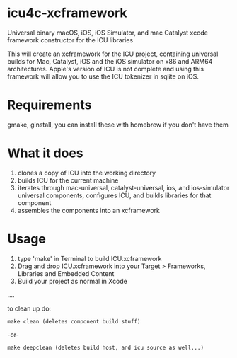 # icu4c-xcframework
Universal binary macOS, iOS, iOS Simulator, and mac Catalyst xcode framework constructor for the ICU libraries

This will create an xcframework for the ICU project, containing
universal builds for Mac, Catalyst, iOS and the iOS simulator
on x86 and ARM64 architectures. Apple's version of ICU is not
complete and using this framework will allow you to use the 
ICU tokenizer in sqlite on iOS.

# Requirements

gmake, ginstall, you can install these with homebrew if you don't
have them

# What it does

1. clones a copy of ICU into the working directory
2. builds ICU for the current machine
3. iterates through mac-universal, catalyst-universal, ios, and
   ios-simulator universal components, configures ICU, and builds libraries
   for that component
4. assembles the components into an xcframework

# Usage

1. type 'make' in Terminal to build ICU.xcframework
2. Drag and drop ICU.xcframework into your
   Target > Frameworks, Libraries and Embedded Content
3. Build your project as normal in Xcode

....
 
to clean up do:

    make clean (deletes component build stuff)

-or-

    make deepclean (deletes build host, and icu source as well...)

